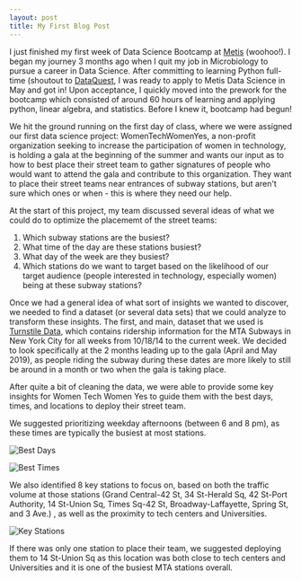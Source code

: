 ```yaml
---
layout: post
title: My First Blog Post
---
```


I just finished my first week of Data Science Bootcamp at [Metis](https://www.thisismetis.com/) (woohoo!). I began my journey 3 months ago when I quit my job in Microbiology to pursue a career in Data Science. After committing to learning Python full-time (shoutout to [DataQuest](https://www.dataquest.io/), I was ready to apply to Metis Data Science in May and got in! Upon acceptance, I quickly moved into the prework for the bootcamp which consisted of around 60 hours of learning and applying python, linear algebra, and statistics. Before I knew it, bootcamp had begun!

We hit the ground running on the first day of class, where we were assigned our first data science project: WomenTechWomenYes, a non-profit organization seeking to increase the participation of women in technology, is holding a gala at the beginning of the summer and wants our input as to how to best place their street team to gather signatures of people who would want to attend the gala and contribute to this organization. They want to place their street teams near entrances of subway stations, but aren't sure which ones or when - this is where they need our help.

At the start of this project, my team discussed several ideas of what we could do to optimize the placememt of the street teams:
1. Which subway stations are the busiest?
2. What time of the day are these stations busiest?
3. What day of the week are they busiest?
4. Which stations do we want to target based on the likelihood of our target audience (people interested in technology, especially women) being at these subway stations?

Once we had a general idea of what sort of insights we wanted to discover, we needed to find a dataset (or several data sets) that we could analyze to transform these insights. The first, and main, dataset that we used is [Turnstile Data](http://web.mta.info/developers/turnstile.html), which contains ridership information for the MTA Subways in New York City for all weeks from 10/18/14 to the current week. We decided to look specifically at the 2 months leading up to the gala (April and May 2019), as people riding the subway during these dates are more likely to still be around in a month or two when the gala is taking place.

After quite a bit of cleaning the data, we were able to provide some key insights for Women Tech Women Yes to guide them with the best days, times, and locations to deploy their street team. 

We suggested prioritizing weekday afternoons (between 6 and 8 pm), as these times are typically the busiest at most stations.

![Best Days](tech1.png)

![Best Times](tech2.png)

We also identified 8 key stations to focus on, based on both the traffic volume at those stations (Grand Central-42 St, 34 St-Herald Sq, 42 St-Port Authority, 14 St-Union Sq, Times Sq-42 St, Broadway-Laffayette, Spring St, and 3 Ave.) , as well as the proximity to tech centers and Universities.

![Key Stations]()

If there was only one station to place their team, we suggested deploying them to 14 St-Union Sq as this location was both close to tech centers and Universities and it is one of the busiest MTA stations overall.



